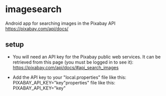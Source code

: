 # imagesearch

Android app for searching images in the Pixabay API https://pixabay.com/api/docs/

## setup

- You will need an API key for the Pixabay public web services. It can be retrieved from this page (you must be logged in to see it):
  https://pixabay.com/api/docs/#api_search_images

- Add the API key to your "local.properties" file like this: PIXABAY_API_KEY="key"properties" file like this: PIXABAY_API_KEY="key"